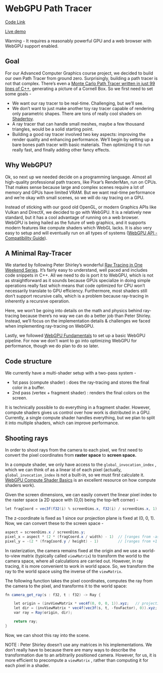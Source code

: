# WebGPU Path Tracer

[Code Link](https://github.com/Shridhar2602/WebGPU-Path-Tracer)

[Live demo](./path_tracer/index.html) 

Warning - It requires a reasonably powerful GPU and a web browser with WebGPU support enabled.
## Goal

For our Advanced Computer Graphics course project, we decided to build our own Path Tracer from ground zero. Surprisingly, building a path tracer is not that complex. There’s even a [Monte Carlo Path Tracer written in just 99 lines of C++](https://www.kevinbeason.com/smallpt/), generating a picture of a Cornell Box. So we first need to set some goals - 

- We want our ray tracer to be real-time. Challenging, but we’ll see.
- We don’t want to just make another toy ray tracer capable of rendering only parametric shapes. There are tons of really cool shaders on [Shadertoy](https://www.shadertoy.com/).
- A ray tracer that can handle small meshes, maybe a few thousand triangles, would be a solid starting point.
- Building a good ray tracer involved two key aspects: improving the render quality and enhancing performance. We’ll begin by setting up a bare bones path tracer with basic materials. Then optimizing it to run really fast, and finally adding other fancy effects.

## Why WebGPU?

Ok, so next up we needed decide on a programming language. Almost all high-quality professional path tracers, like Pixar’s RenderMan, run on CPUs. That makes sense because large and complex scenes require a lot of memory and GPUs have limited VRAM. But we want real-time performance and we’re okay with small scenes, so we will do ray tracing on a GPU. 

Instead of sticking with our good old OpenGL, or modern Graphics APIs like Vulkan and DirectX, we decided to go with WebGPU. It is a relatively new standard, but it has a cool advantage of running on a web browser. WebGPU is being hailed as the future of web graphics, and it supports modern features like compute shaders which WebGL lacks. It is also very easy to setup and will eventually run on all types of systems ([WebGPU API - Compatibility Guide](https://developer.mozilla.org/en-US/docs/Web/API/WebGPU_API#browser_compatibility)).

## A Minimal Ray-Tracer

We started by following Peter Shirley’s wonderful [Ray Tracing in One Weekend Series](https://raytracing.github.io/). It’s fairly easy to understand, well paced and includes code snippets in C++. All we need to do is port it to WebGPU, which is not as straightforward as it sounds because GPUs specialize in doing simple operations really fast which means that code optimized for CPU won’t necessarily translate to GPU efficiency. Furthermore, most shaders still don’t support recursive calls, which is a problem because ray-tracing in inherently a recursive operation. 

Here, we won’t be going into details on the math and physics behind ray-tracing because there’s no way we can do a better job than Peter Shirley. Instead, we’ll focus on the implementation details & challenges we faced when implementing ray-tracing on WebGPU.

Lastly, we followed [WebGPU Fundamentals](https://webgpufundamentals.org/) to set up a basic WebGPU pipeline. For now we don’t want to go into optimizing WebGPU for performance, though we do plan to do so later. 

## Code structure

We currently have a multi-shader setup with a two-pass system -

- 1st pass (compute shader) : does the ray-tracing and stores the final color in a buffer.
- 2nd pass (vertex + fragment shader) : renders the final colors on the screen.

It is technically possible to do everything in a fragment shader. However, compute shaders gives us control over how work is distributed in a GPU. Currently, a single compute shader handles everything, but we plan to split it into multiple shaders, which can improve performance.

## Shooting rays

In order to shoot rays from the camera to each pixel, we first need to convert the pixel coordinates from **raster space** to **screen space.** 

In a compute shader, we only have access to the `global_invocation_index` , which we can think of as a linear id of each pixel (actually, `global_invocation_index` is not a built-in, so we must first calculate it. [WebGPU Compute Shader Basics](https://webgpufundamentals.org/webgpu/lessons/webgpu-compute-shaders.html) is an excellent resource on how compute shaders work).

Given the screen dimensions, we can easily convert the linear pixel index to the raster space (a 2D space with (0,0) being the top-left corner) -

```glsl
let fragCoord = vec3f(f32(i) % screenDims.x, f32(i) / screenDims.x, 1);
```

The z-coordinate is fixed as 1 since our projection plane is fixed at (0, 0, 1). Now, we can convert these to the screen space -

```glsl
aspect = screenDims.x / screenDims.y;
pixel_x = aspect * (2 * (fragCoord.x / width) - 1) 	// [ranges from -aspect to +aspect]
pixel_y = -(2 * (fragCoord.y / height) - 1)			// [ranges from +1 to -1]
```

In rasterization, the camera remains fixed at the origin and we use a world-to-view matrix (typically called `viewMatrix`) to transform the world to the camera space, where all calculations are carried out. However, in ray tracing, it is more convenient to work in world space. So, we transform the ray to the world space using the inverse of the `viewMatrix`.

The following function takes the pixel coordinates, computes the ray from the camera to the pixel, and transforms it to the world space:

```glsl
fn camera_get_ray(s : f32, t : f32) -> Ray {

	let origin = (invViewMatrix * vec4f(0, 0, 0, 1)).xyz;   // projection plane fixed at (0,0,1)
	let dir = (invViewMatrix * vec4f(vec3f(s, t, -fovFactor), 0)).xyz;
	var ray = Ray(origin, dir);

	return ray;
}
```

Now, we can shoot this ray into the scene.

NOTE : Peter Shirley doesn’t use any matrices in his implementations. We don’t really have to because there are many ways to describe the transformation due to an arbitrarily positioned camera. However, for us, it is more efficient to precompute a `viewMatrix` , rather than computing it for each pixel in a shader.